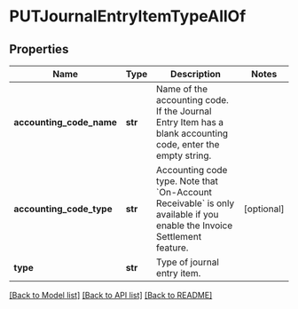 # PUTJournalEntryItemTypeAllOf

## Properties
Name | Type | Description | Notes
------------ | ------------- | ------------- | -------------
**accounting_code_name** | **str** | Name of the accounting code.  If the Journal Entry Item has a blank accounting code, enter the empty string.  | 
**accounting_code_type** | **str** | Accounting code type.  Note that &#x60;On-Account Receivable&#x60; is only available if you enable the Invoice Settlement feature.   | [optional] 
**type** | **str** | Type of journal entry item.  | 

[[Back to Model list]](../README.md#documentation-for-models) [[Back to API list]](../README.md#documentation-for-api-endpoints) [[Back to README]](../README.md)


